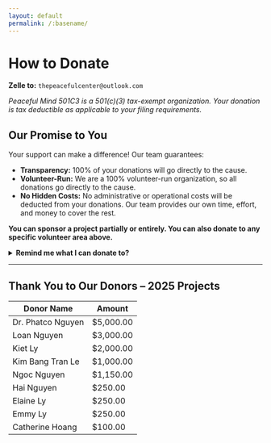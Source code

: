```yaml
---
layout: default
permalink: /:basename/
---
```


# How to Donate

**Zelle to:** `thepeacefulcenter@outlook.com`

_Peaceful Mind 501C3 is a 501(c)(3) tax-exempt organization. Your donation is tax deductible as applicable to your filing requirements._

<section id="one">
  <h2>Our Promise to You</h2>
  <p>Your support can make a difference! Our team guarantees:</p>
  <ul>
    <li><strong>Transparency:</strong> 100% of your donations will go directly to the cause.</li>
    <li><strong>Volunteer-Run:</strong> We are a 100% volunteer-run organization, so all donations go directly to the cause.</li>
    <li><strong>No Hidden Costs:</strong> No administrative or operational costs will be deducted from your donations. Our team provides our own time, effort, and money to cover the rest.</li>
  </ul>
  <p><strong>You can sponsor a project partially or entirely. You can also donate to any specific volunteer area above.</strong></p>
</section>

<details>
  <summary><strong>Remind me what I can donate to?</strong></summary>

  <br/>

  <table>
    <thead>
      <tr>
        <th>Country</th>
        <th>Service</th>
        <th>Cost</th>
      </tr>
    </thead>
    <tbody>
      <tr>
        <td>Vietnam</td>
        <td>Street Solar Light</td>
        <td>$60 per light</td>
      </tr>
      <tr>
        <td>Vietnam</td>
        <td>Road or Bridge</td>
        <td>$4,500 – $6,000 per road</td>
      </tr>
      <tr>
        <td>Vietnam</td>
        <td>Well</td>
        <td>$250 per well</td>
      </tr>
      <tr>
        <td>Vietnam</td>
        <td>Shelter</td>
        <td>$3,000 – $3,500 per house</td>
      </tr>
      <tr>
        <td>Vietnam</td>
        <td>Food and Supplies</td>
        <td>$15 – $20 per family</td>
      </tr>
      <tr>
        <td>Vietnam</td>
        <td>Meals and Gifts</td>
        <td>$10 per individual</td>
      </tr>
      <tr>
        <td>India</td>
        <td>Well</td>
        <td>$350 per individual · $750 per farm</td>
      </tr>
    </tbody>
  </table>
  <em>Note: Costs are estimates and may vary by location, season, and materials.</em>
</details>


---

## Thank You to Our Donors – 2025 Projects

| Donor Name             | Amount       |
|------------------------|--------------|
| Dr. Phatco Nguyen      | $5,000.00    |
| Loan Nguyen            | $3,000.00    |
| Kiet Ly                | $2,000.00    |
| Kim Bang Tran Le       | $1,000.00    |
| Ngoc Nguyen            | $1,150.00    |
| Hai Nguyen             | $250.00      |
| Elaine Ly              | $250.00      |
| Emmy Ly                | $250.00      |
| Catherine Hoang        | $100.00      |
